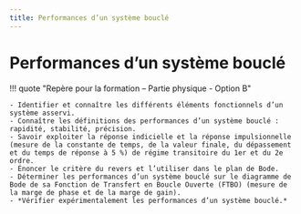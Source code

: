 ```yaml
---
title: Performances d’un système bouclé
---
```


# Performances d’un système bouclé

!!! quote "Repère pour la formation – Partie physique - Option B"

    - Identifier et connaître les différents éléments fonctionnels d’un système asservi.
    - Connaître les définitions des performances d’un système bouclé : rapidité, stabilité, précision.
    - Savoir exploiter la réponse indicielle et la réponse impulsionnelle (mesure de la constante de temps, de la valeur finale, du dépassement et du temps de réponse à 5 %) de régime transitoire du 1er et du 2e ordre.
    - Énoncer le critère du revers et l’utiliser dans le plan de Bode.
    - Déterminer les performances d’un système bouclé sur le diagramme de Bode de sa Fonction de Transfert en Boucle Ouverte (FTBO) (mesure de la marge de phase et de la marge de gain).
    - *Vérifier expérimentalement les performances d’un système bouclé.*


